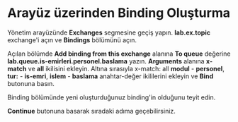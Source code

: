 # Arayüz üzerinden Binding Oluşturma

Yönetim arayüzünde **Exchanges** segmesine geçiş yapın. **lab.ex.topic** exchange'i açın ve **Bindings** bölümünü açın.

Açılan bölümde **Add binding from this exchange** alanına **To queue** değerine **lab.queue.is-emirleri.personel.baslama** yazın. **Arguments** alanına **x-match** ve **all** ikilisini ekleyin. Altına sırasıyla x-match: all
**modul** - **personel**, **tur:** - **is-emri**, **islem** - **baslama** anahtar-değer ikililerini ekleyin ve **Bind** butonuna basın.

Binding bölümünde yeni oluşturduğunuz binding'in olduğunu teyit edin.

**Continue** butonuna basarak sıradaki adıma geçebilirsiniz.
